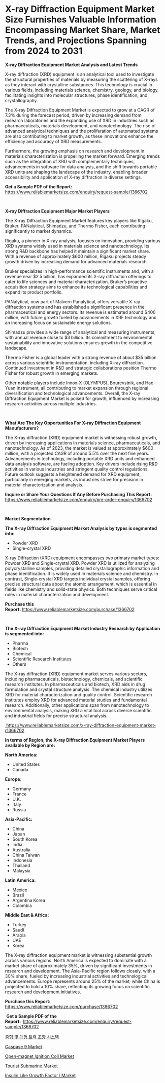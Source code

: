 <p><h1>X-ray Diffraction Equipment Market Size Furnishes Valuable Information Encompassing Market Share, Market Trends, and Projections Spanning from 2024 to 2031</h1></p><p><strong>X-ray Diffraction Equipment Market Analysis and Latest Trends</strong></p>
<p><p>X-ray diffraction (XRD) equipment is an analytical tool used to investigate the structural properties of materials by measuring the scattering of X-rays as they interact with crystalline substances. This technology is crucial in various fields, including materials science, chemistry, geology, and biology, facilitating insights into molecular structures, phase identification, and crystallography.</p><p>The X-ray Diffraction Equipment Market is expected to grow at a CAGR of 7.3% during the forecast period, driven by increasing demand from research laboratories and the expanding use of XRD in industries such as pharmaceuticals, materials development, and nanotechnology. The rise of advanced analytical techniques and the proliferation of automated systems are also contributing to market growth, as these innovations enhance the efficiency and accuracy of XRD measurements.</p><p>Furthermore, the growing emphasis on research and development in materials characterization is propelling the market forward. Emerging trends such as the integration of XRD with complementary techniques, advancements in software for data analysis, and the shift towards portable XRD units are shaping the landscape of the industry, enabling broader accessibility and application of X-ray diffraction in diverse settings.</p></p>
<p><strong>Get a Sample PDF of the Report:&nbsp;</strong> <a href="https://www.reliablemarketsize.com/enquiry/request-sample/1366702?utm_campaign=1103&utm_medium=2&utm_source=Github&utm_content=ia&utm_term=06122024&utm_id=x-ray-diffraction-equipment">https://www.reliablemarketsize.com/enquiry/request-sample/1366702</a></p>
<p>&nbsp;</p>
<p><strong>X-ray Diffraction Equipment Major Market Players</strong></p>
<p><p>The X-ray Diffraction Equipment Market features key players like Rigaku, Bruker, PANalytical, Shimadzu, and Thermo Fisher, each contributing significantly to market dynamics. </p><p>Rigaku, a pioneer in X-ray analysis, focuses on innovation, providing various XRD systems widely used in materials science and nanotechnology. Its strong R&D backbone has helped it maintain a significant market share. With a revenue of approximately $600 million, Rigaku projects steady growth driven by increasing demand for advanced materials research.</p><p>Bruker specializes in high-performance scientific instruments and, with a revenue near $2.5 billion, has expanded its X-ray diffraction offerings to cater to life sciences and material characterization. Bruker’s proactive acquisition strategy aims to enhance its technological capabilities and expand its product portfolio.</p><p>PANalytical, now part of Malvern Panalytical, offers versatile X-ray diffraction systems and has established a significant presence in the pharmaceutical and energy sectors. Its revenue is estimated around $400 million, with future growth fueled by advancements in XRF technology and an increasing focus on sustainable energy solutions.</p><p>Shimadzu provides a wide range of analytical and measuring instruments, with annual revenue close to $3 billion. Its commitment to environmental sustainability and innovative solutions ensures growth in the competitive landscape. </p><p>Thermo Fisher is a global leader with a strong revenue of about $35 billion across various scientific instrumentation, including X-ray diffraction. Continued investment in R&D and strategic collaborations position Thermo Fisher for robust growth in emerging markets.</p><p>Other notable players include Innox-X (OLYMPUS), Bourevstnik, and Hao Yuan Instrument, all contributing to market expansion through regional diversification and technological advancements. Overall, the X-ray Diffraction Equipment Market is poised for growth, influenced by increasing research activities across multiple industries.</p></p>
<p>&nbsp;</p>
<p><strong>What Are The Key Opportunities For X-ray Diffraction Equipment Manufacturers?</strong></p>
<p><p>The X-ray diffraction (XRD) equipment market is witnessing robust growth, driven by increasing applications in materials science, pharmaceuticals, and nanotechnology. As of 2023, the market is valued at approximately $600 million, with a projected CAGR of around 5.5% over the next five years. Advancements in technology, including portable XRD units and enhanced data analysis software, are fueling adoption. Key drivers include rising R&D activities in various industries and stringent quality control regulations. Future outlook suggests a heightened demand for XRD equipment, particularly in emerging markets, as industries strive for precision in material characterization and analysis.</p></p>
<p><strong>Inquire or Share Your Questions If Any Before Purchasing This Report:</strong> <a href="https://www.reliablemarketsize.com/enquiry/pre-order-enquiry/1366702?utm_campaign=1103&utm_medium=2&utm_source=Github&utm_content=ia&utm_term=06122024&utm_id=x-ray-diffraction-equipment">https://www.reliablemarketsize.com/enquiry/pre-order-enquiry/1366702</a></p>
<p>&nbsp;</p>
<p><strong>Market Segmentation</strong></p>
<p><strong>The X-ray Diffraction Equipment Market Analysis by types is segmented into:</strong></p>
<p><ul><li>Powder XRD</li><li>Single-crystal XRD</li></ul></p>
<p><p>X-ray Diffraction (XRD) equipment encompasses two primary market types: Powder XRD and Single-crystal XRD. Powder XRD is utilized for analyzing polycrystalline samples, providing detailed crystallographic information and phase identification. It is widely used in materials science and chemistry. In contrast, Single-crystal XRD targets individual crystal samples, offering precise structural data about the atomic arrangement, which is essential in fields like chemistry and solid-state physics. Both techniques serve critical roles in material characterization and development.</p></p>
<p><strong>Purchase this Report:&nbsp;</strong><a href="https://www.reliablemarketsize.com/purchase/1366702?utm_campaign=1103&utm_medium=2&utm_source=Github&utm_content=ia&utm_term=06122024&utm_id=x-ray-diffraction-equipment">https://www.reliablemarketsize.com/purchase/1366702</a></p>
<p>&nbsp;</p>
<p><strong>The X-ray Diffraction Equipment Market Industry Research by Application is segmented into:</strong></p>
<p><ul><li>Pharma</li><li>Biotech</li><li>Chemical</li><li>Scientific Research Institutes</li><li>Others</li></ul></p>
<p><p>The X-ray diffraction (XRD) equipment market serves various sectors, including pharmaceuticals, biotechnology, chemicals, and scientific research institutes. In pharmaceuticals and biotech, XRD aids in drug formulation and crystal structure analysis. The chemical industry utilizes XRD for material characterization and quality control. Scientific research institutes employ XRD for advanced material studies and fundamental research. Additionally, other applications span from nanotechnology to environmental analysis, making XRD a vital tool across diverse scientific and industrial fields for precise structural analysis.</p></p>
<p><a href="https://www.reliablemarketsize.com/x-ray-diffraction-equipment-market-r1366702?utm_campaign=1103&utm_medium=2&utm_source=Github&utm_content=ia&utm_term=06122024&utm_id=x-ray-diffraction-equipment">&nbsp;https://www.reliablemarketsize.com/x-ray-diffraction-equipment-market-r1366702</a></p>
<p><strong>In terms of Region, the X-ray Diffraction Equipment Market Players available by Region are:</strong></p>
<p>
    <p> <strong> North America: </strong>
        <ul>
            <li>United States</li>
            <li>Canada</li>
        </ul>
        </p> 
    <p> <strong> Europe: </strong>
        <ul>
            <li>Germany</li>
            <li>France</li>
            <li>U.K.</li>
            <li>Italy</li>
            <li>Russia</li>
        </ul>
        </p> 
    <p> <strong> Asia-Pacific: </strong>
        <ul>
            <li>China</li>
            <li>Japan</li>
            <li>South Korea</li>
            <li>India</li>
            <li>Australia</li>
            <li>China Taiwan</li>
            <li>Indonesia</li>
            <li>Thailand</li>
            <li>Malaysia</li>
        </ul>
        </p> 
    <p> <strong> Latin America: </strong>
        <ul>
            <li>Mexico</li>
            <li>Brazil</li>
            <li>Argentina Korea</li>
            <li>Colombia</li>
        </ul>
        </p> 
    <p> <strong> Middle East & Africa: </strong>
        <ul>
            <li>Turkey</li>
            <li>Saudi</li>
            <li>Arabia</li>
            <li>UAE</li>
            <li>Korea</li>
        </ul>
    </p>
    </p>
<p><p>The X-ray diffraction equipment market is witnessing substantial growth across various regions. North America is expected to dominate with a market share of approximately 35%, driven by significant investments in research and development. The Asia-Pacific region follows closely, with a 30% share, fueled by increasing industrial activities and technological advancements. Europe represents around 25% of the market, while China is projected to hold a 10% share, reflecting its growing focus on scientific research and development initiatives.</p></p>
<p><strong>Purchase this Report: </strong><a href="https://www.reliablemarketsize.com/purchase/1366702?utm_campaign=1103&utm_medium=2&utm_source=Github&utm_content=ia&utm_term=06122024&utm_id=x-ray-diffraction-equipment">https://www.reliablemarketsize.com/purchase/1366702</a></p>
<p>&nbsp;<strong>Get a Sample PDF of the Report:&nbsp;&nbsp;</strong><a href="https://www.reliablemarketsize.com/enquiry/request-sample/1366702?utm_campaign=1103&utm_medium=2&utm_source=Github&utm_content=ia&utm_term=06122024&utm_id=x-ray-diffraction-equipment">https://www.reliablemarketsize.com/enquiry/request-sample/1366702</a></p>
<p><strong></strong></p>
<p><p><a href="https://github.com/sougarounis/Market-Research-Report-List-6/blob/main/925260727288.md?utm_campaign=1103&utm_medium=2&utm_source=Github&utm_content=ia&utm_term=06122024&utm_id=x-ray-diffraction-equipment">중형 및 대형 트럭 조향 시스템</a></p><p><a href="https://www.linkedin.com/pulse/caspase-9-market-demand-forecast-72-cagr-growth-from-66b6f?utm_campaign=1103&utm_medium=2&utm_source=Github&utm_content=ia&utm_term=06122024&utm_id=x-ray-diffraction-equipment">Caspase 9 Market</a></p><p><a href="https://issuu.com/reportprime-2/docs/open-magnet-ignition-coil-market-size-2030.pptx?utm_campaign=1103&utm_medium=2&utm_source=Github&utm_content=ia&utm_term=06122024&utm_id=x-ray-diffraction-equipment">Open-magnet Ignition Coil Market</a></p><p><a href="https://issuu.com/reportprime-2/docs/tourist-submarine-market-size-2030.pptx?utm_campaign=1103&utm_medium=2&utm_source=Github&utm_content=ia&utm_term=06122024&utm_id=x-ray-diffraction-equipment">Tourist Submarine Market</a></p><p><a href="https://www.linkedin.com/pulse/future-market-revenue-insulin-like-growth-factor-i-projected-zaqyf?utm_campaign=1103&utm_medium=2&utm_source=Github&utm_content=ia&utm_term=06122024&utm_id=x-ray-diffraction-equipment">Insulin Like Growth Factor I Market</a></p></p>
